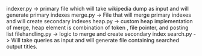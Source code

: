 indexer.py -> primary file which will take wikipedia dump as input and will generate primary indexes
merge.py -> File that will merge primary indexes and will create secondary indexes
heap.py -> custom heap implementation of merge, heap element is combination of token , file pointer, and posting list
filehandling.py -> logic to merge and create secondary index
search.py -> Will take queries as input and will generate file containing searched output titles.